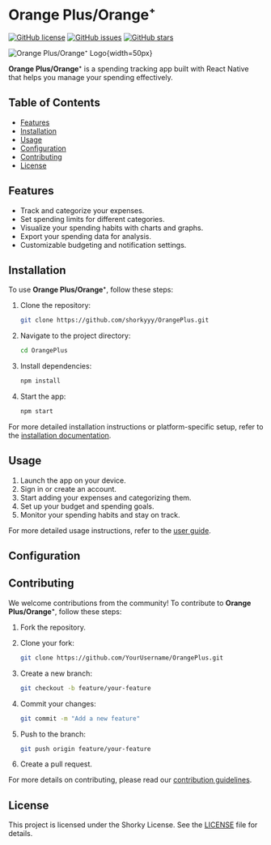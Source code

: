# Orange Plus/Orange⁺

[![GitHub license](https://img.shields.io/github/license/shorkyyy/OrangePlus)](https://github.com/shorkyyy/OrangePlus/blob/main/LICENSE)
[![GitHub issues](https://img.shields.io/github/issues/shorkyyy/OrangePlus)](https://github.com/shorkyyy/OrangePlus/issues)
[![GitHub stars](https://img.shields.io/github/stars/shorkyyy/OrangePlus)](https://github.com/shorkyyy/OrangePlus/stargazers)

![Orange Plus/Orange⁺ Logo](https://lh3.googleusercontent.com/pw/ADCreHexVL4e9CT02KEl_mswz3FgT3Y5jRq5Se3jzSyQOjkcJmZfKdH3AsKDu2_tTeVbOdZ7anBo4LJ0SSahUUjVq2FbCi4JVzL6tTr1ZeeobZ3r8duY6_ukTWxoK8119CkWh48pv_ONuh0otJv1W5-3NPte77ROpBGe6qlcm5PzImpyitZaXNeFdsg_xW2Z-DfSPUNF_binAqQZFU9G7DnomcbLt8eUFCH68RUjwENQmFibV78iISHRnbEXJlckEVOTOTcodumj4MNkDpTttwfUSL74ZbQW-H-cjGrlBeuTK5MqqmSFp928ksxqKoneBj6rLNs5j5STTISuGaMU0-weseA8nDqAl5O4Oqic95bUKSePlVXhvzQ9g8yiRU8Zy9WyZlmLg37vNFkybRl4KcW922pn0d4WnTOBNeLblqUfjFm0kyzy0fcKRub1iuLcu5J6vtd2bq01C4cs3-9fO1pCPYxpdknUcLp29jfpyHXmaahQgJ_ShOKLPF3nZFRnWB7CVpVKiqMe-lzOK-CV4QUR7fOJjMQMQg6f6IVDgGju63b0IUCfaMN7ahyLmMjGoEQTgdvPuKzyKS1NZE9SzW7uIcjNZf4HvJwh0VYjtlpzACfO0Wan7kL0vi6xXkgi50-U2q0nM_dE6yUhaXho3giOyvzQl2XyGwMOT86uFxIMl-x6ky7jEBvUY5yECASZOzdyDzYrzaCs1KuoX9a2gKGjTYBUuAo2pHAQCevfEsxM3IBS1bLyqHBaTGl0tW_6ZrsI4RXzlsZPhb_gK9v6WVBUHkZRJinKhu3Jh8EnA4puki_2fPt8GzohemAO6mZyu6YqbWjbUPPDChVQw9PynrlT93gRwvtAFnEDCg2yqcrQBNzNdrsgzAztyQz1BTEOZAhR5Qn8ukQ0IZJ5PFBbn_94AMA=w740-h1646-s-no?authuser=0){width=50px}

**Orange Plus/Orange⁺** is a spending tracking app built with React Native that helps you manage your spending effectively.

## Table of Contents

- [Features](#features)
- [Installation](#installation)
- [Usage](#usage)
- [Configuration](#configuration)
- [Contributing](#contributing)
- [License](#license)

## Features

- Track and categorize your expenses.
- Set spending limits for different categories.
- Visualize your spending habits with charts and graphs.
- Export your spending data for analysis.
- Customizable budgeting and notification settings.

## Installation

To use **Orange Plus/Orange⁺**, follow these steps:

1. Clone the repository:

   ```bash
   git clone https://github.com/shorkyyy/OrangePlus.git
   ```

2. Navigate to the project directory:

   ```bash
   cd OrangePlus
   ```

3. Install dependencies:

   ```bash
   npm install
   ```

4. Start the app:

   ```bash
   npm start
   ```

For more detailed installation instructions or platform-specific setup, refer to the [installation documentation](docs/installation.md).

## Usage

1. Launch the app on your device.
2. Sign in or create an account.
3. Start adding your expenses and categorizing them.
4. Set up your budget and spending goals.
5. Monitor your spending habits and stay on track.

For more detailed usage instructions, refer to the [user guide](docs/user-guide.md).

## Configuration

## Contributing

We welcome contributions from the community! To contribute to **Orange Plus/Orange⁺**, follow these steps:

1. Fork the repository.
2. Clone your fork:

   ```bash
   git clone https://github.com/YourUsername/OrangePlus.git
   ```

3. Create a new branch:

   ```bash
   git checkout -b feature/your-feature
   ```

4. Commit your changes:

   ```bash
   git commit -m "Add a new feature"
   ```

5. Push to the branch:

   ```bash
   git push origin feature/your-feature
   ```

6. Create a pull request.

For more details on contributing, please read our [contribution guidelines](CONTRIBUTING.md).

## License

This project is licensed under the Shorky License. See the [LICENSE](LICENSE) file for details.
